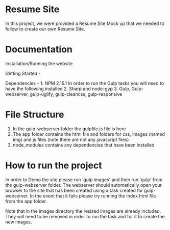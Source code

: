 # Resume Site

In this project, we were provided a Resume Site Mock up that we needed to follow to create our own Resume Site.

# Documentation

Installation/Running the website

Getting Started -

Dependencies -
	1. NPM 2.15.1
	In order to run the Gulp tasks you will need to have the following installed 
	2. Sharp and node-gyp 
	3. Gulp, Gulp-webserver, gulp-uglify, gulp-cleancss, gulp-responsive

# File Structure

1. In the gulp-webserver folder the gulpfile.js file is here
2. The app folder contains the html file and folders for css, images (named img) and js files (note there are not any javascript files)
3. node_modules contains any dependencies that have been installed

# How to run the project
In order to Demo the site please run 'gulp images' and then run 'gulp' from the gulp-webserver folder. The webserver should automatically open your browser to the site that has been created using a task created for gulp-webserver. In the event that it fails please try running the index.html file from the app folder.

Note that in the images directory the resized images are already included. They will need to be removed in order to run the task and for it to create the new images.


